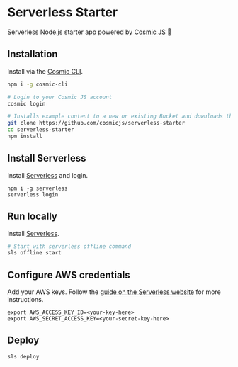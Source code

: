 # Serverless Starter
Serverless Node.js starter app powered by [Cosmic JS](https://cosmicjs.com) 🚀

## Installation
Install via the [Cosmic CLI](https://github.com/cosmicjs/cosmic-cli).
```bash
npm i -g cosmic-cli

# Login to your Cosmic JS account
cosmic login

# Installs example content to a new or existing Bucket and downloads the app locally
git clone https://github.com/cosmicjs/serverless-starter
cd serverless-starter
npm install
```
## Install Serverless
Install [Serverless](https://serverless.com) and login.
```
npm i -g serverless
serverless login
```
## Run locally
Install [Serverless](https://serverless.com).
```bash
# Start with serverless offline command
sls offline start
```
## Configure AWS credentials
Add your AWS keys.  Follow the [guide on the Serverless website](https://serverless.com/framework/docs/providers/aws/guide/credentials/) for more instructions.
```
export AWS_ACCESS_KEY_ID=<your-key-here>
export AWS_SECRET_ACCESS_KEY=<your-secret-key-here>
```
## Deploy
```
sls deploy
```